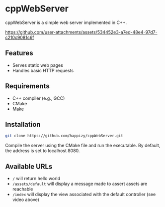 # cppWebServer

cppWebServer is a simple web server implemented in C++.

https://github.com/user-attachments/assets/534452e3-a7ed-48e4-97d7-c210c9081c6f


## Features

- Serves static web pages
- Handles basic HTTP requests

## Requirements

- C++ compiler (e.g., GCC)
- CMake
- Make

## Installation

```bash
git clone https://github.com/happizy/cppWebServer.git
```
Compile the server using the CMake file and run the executable.
By default, the address is set to localhost 8080.

## Available URLs
- `/` will return hello world
- `/assets/default` will display a message made to assert assets are reachable
- `/index` will display the view associated with the default controller (see video above)
